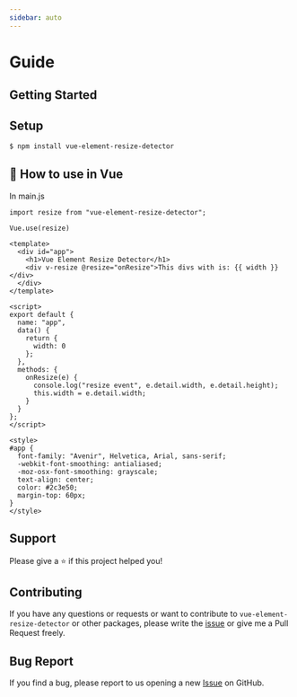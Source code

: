 ```yaml
---
sidebar: auto
---
```


# Guide

## Getting Started

## Setup

```sh
$ npm install vue-element-resize-detector
```

## 🚀 How to use in Vue

In main.js

```vue
import resize from "vue-element-resize-detector";

Vue.use(resize)
```

```vue
<template>
  <div id="app">
    <h1>Vue Element Resize Detector</h1>
    <div v-resize @resize="onResize">This divs with is: {{ width }}</div>
  </div>
</template>

<script>
export default {
  name: "app",
  data() {
    return {
      width: 0
    };
  },
  methods: {
    onResize(e) {
      console.log("resize event", e.detail.width, e.detail.height);
      this.width = e.detail.width;
    }
  }
};
</script>

<style>
#app {
  font-family: "Avenir", Helvetica, Arial, sans-serif;
  -webkit-font-smoothing: antialiased;
  -moz-osx-font-smoothing: grayscale;
  text-align: center;
  color: #2c3e50;
  margin-top: 60px;
}
</style>

```

## Support
Please give a ⭐️ if this project helped you!

## Contributing

If you have any questions or requests or want to contribute to `vue-element-resize-detector` or other packages, please write the [issue](https://github.com/bensladden/vue-element-resize-detector/issues) or give me a Pull Request freely.

## Bug Report

If you find a bug, please report to us opening a new [Issue](https://github.com/bensladden/vue-element-resize-detector/issues) on GitHub.
